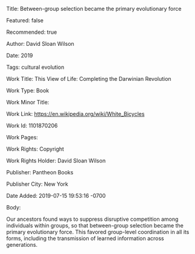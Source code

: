 Title: Between-group selection became the primary evolutionary force

Featured: false

Recommended: true

Author: David Sloan Wilson

Date: 2019

Tags: cultural evolution

Work Title: This View of Life: Completing the Darwinian Revolution

Work Type: Book

Work Minor Title:  

Work Link: https://en.wikipedia.org/wiki/White_Bicycles

Work Id:  1101870206

Work Pages:  

Work Rights:  Copyright

Work Rights Holder:  David Sloan Wilson

Publisher:  Pantheon Books

Publisher City:  New York

Date Added: 2019-07-15 19:53:16 -0700

Body:

Our ancestors found ways to suppress disruptive competition among individuals within groups, so that between-group selection became the primary evolutionary force. This favored group-level coordination in all its forms, including the transmission of learned information across generations.


